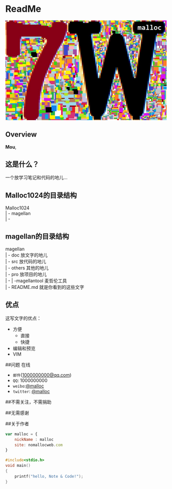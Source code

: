 # ReadMe
![7M icon](img/7m_00.jpg)

## Overview

**Mou**, 
## 这是什么？
一个放学习笔记和代码的地儿...

## Malloc1024的目录结构
   Malloc1024  
   | - magellan  
   | -   

## magellan的目录结构
   magellan  
   | - doc    				放文字的地儿  
   | - src					放代码的地儿  
   | - others   			其他的地儿  
   | - pro					放项目的地儿  
   | -  | -magellantool		麦哲伦工具  
   | - README.md			就是你看到的这些文字  


## 优点
这写文字的优点：

* 方便
    *	直接
	*	快捷
* 编辑和预览
* VIM

##问题
在线

* `邮件`(1000000000@qq.com)
* `QQ`: 1000000000
* `weibo`:[@malloc](http://weibo.com/nomalloc)
* `twitter`: [@malloc](http://twitter.com/malloc)

##不需关注，不需捐助

##无需感谢

##关于作者

```javascript
var malloc = {
    nickName : malloc
    site: nomallocweb.com
}
```

```c
#include<stdio.h>
void main()
{
    printf("hello, Note & Code!");
}
```